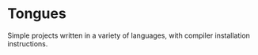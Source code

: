 # Tongues

Simple projects written in a variety of languages, with compiler installation
instructions.
